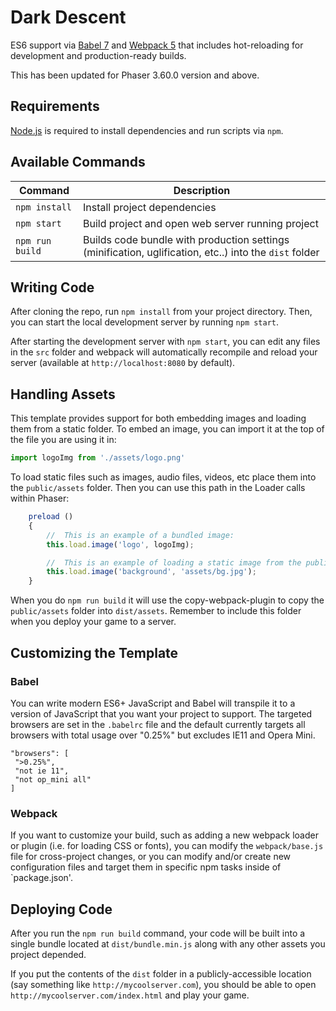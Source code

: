 # Dark Descent

ES6 support via [Babel 7](https://babeljs.io/) and [Webpack 5](https://webpack.js.org/) that includes hot-reloading for development and production-ready builds.

This has been updated for Phaser 3.60.0 version and above.

## Requirements

[Node.js](https://nodejs.org) is required to install dependencies and run scripts via `npm`.

## Available Commands

| Command | Description |
|---------|-------------|
| `npm install` | Install project dependencies |
| `npm start` | Build project and open web server running project |
| `npm run build` | Builds code bundle with production settings (minification, uglification, etc..) into the `dist` folder |

## Writing Code

After cloning the repo, run `npm install` from your project directory. Then, you can start the local development server by running `npm start`.

After starting the development server with `npm start`, you can edit any files in the `src` folder and webpack will automatically recompile and reload your server (available at `http://localhost:8080` by default).

## Handling Assets

This template provides support for both embedding images and loading them from a static folder. To embed an image, you can import it at the top of the file you are using it in:

```js
import logoImg from './assets/logo.png'
```

To load static files such as images, audio files, videos, etc place them into the `public/assets` folder. Then you can use this path in the Loader calls within Phaser:

```js
    preload ()
    {
        //  This is an example of a bundled image:
        this.load.image('logo', logoImg);

        //  This is an example of loading a static image from the public folder:
        this.load.image('background', 'assets/bg.jpg');
    }
```

When you do `npm run build` it will use the copy-webpack-plugin to copy the `public/assets` folder into `dist/assets`. Remember to include this folder when you deploy your game to a server.

## Customizing the Template

### Babel

You can write modern ES6+ JavaScript and Babel will transpile it to a version of JavaScript that you want your project to support. The targeted browsers are set in the `.babelrc` file and the default currently targets all browsers with total usage over "0.25%" but excludes IE11 and Opera Mini.

 ```
"browsers": [
  ">0.25%",
  "not ie 11",
  "not op_mini all"
]
 ```

### Webpack

If you want to customize your build, such as adding a new webpack loader or plugin (i.e. for loading CSS or fonts), you can modify the `webpack/base.js` file for cross-project changes, or you can modify and/or create new configuration files and target them in specific npm tasks inside of `package.json'.

## Deploying Code

After you run the `npm run build` command, your code will be built into a single bundle located at `dist/bundle.min.js` along with any other assets you project depended. 

If you put the contents of the `dist` folder in a publicly-accessible location (say something like `http://mycoolserver.com`), you should be able to open `http://mycoolserver.com/index.html` and play your game.
